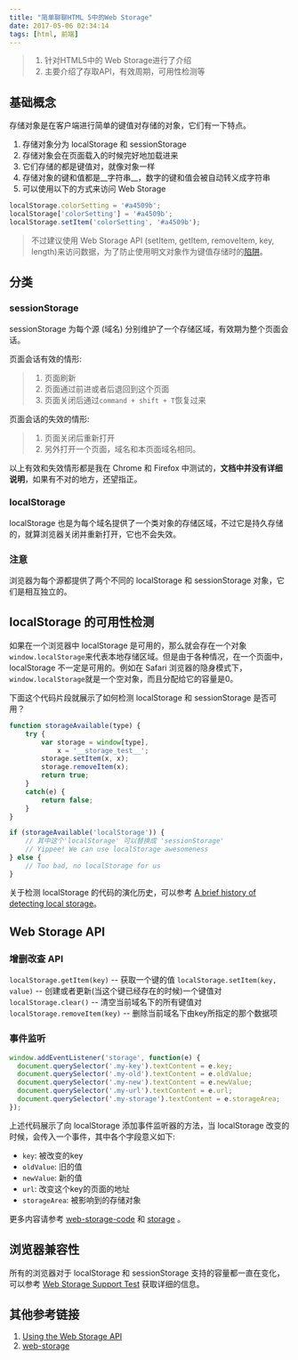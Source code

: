 ```yaml
---
title: "简单聊聊HTML 5中的Web Storage"
date: 2017-05-06 02:34:14
tags: [html, 前端]
---
```


> 1. 针对HTML5中的 Web Storage进行了介绍
> 2. 主要介绍了存取API，有效周期，可用性检测等


<!--more-->

## 基础概念

存储对象是在客户端进行简单的键值对存储的对象，它们有一下特点。

1. 存储对象分为 localStorage 和 sessionStorage
2. 存储对象会在页面载入的时候完好地加载进来
3. 它们存储的都是键值对，就像对象一样
4. 存储对象的键和值都是__字符串__，数字的键和值会被自动转义成字符串
5. 可以使用以下的方式来访问 Web Storage

```javascript
localStorage.colorSetting = '#a4509b';
localStorage['colorSetting'] = '#a4509b';
localStorage.setItem('colorSetting', '#a4509b');
```

> 不过建议使用 Web Storage API (setItem, getItem, removeItem, key, length)来访问数据，为了防止使用明文对象作为键值存储时的[陷阱](http://www.2ality.com/2012/01/objects-as-maps.html)。

## 分类

### sessionStorage

sessionStorage 为每个源 (域名) 分别维护了一个存储区域，有效期为整个页面会话。

页面会话有效的情形:

> 1. 页面刷新
> 2. 页面通过前进或者后退回到这个页面
> 3. 页面关闭后通过`command + shift + T`恢复过来

页面会话的失效的情形:

> 1. 页面关闭后重新打开
> 2. 另外打开一个页面，域名和本页面域名相同。

以上有效和失效情形都是我在 Chrome 和 Firefox 中测试的，__文档中并没有详细说明__，如果有不对的地方，还望指正。

### localStorage

 localStorage 也是为每个域名提供了一个类对象的存储区域，不过它是持久存储的，就算浏览器关闭并重新打开，它也不会失效。

### 注意

浏览器为每个源都提供了两个不同的 localStorage 和 sessionStorage 对象，它们是相互独立的。

## localStorage 的可用性检测

如果在一个浏览器中 localStorage 是可用的，那么就会存在一个对象`window.localStorage`来代表本地存储区域。但是由于各种情况，在一个页面中，localStorage 不一定是可用的。例如在 Safari 浏览器的隐身模式下，`window.localStorage`就是一个空对象，而且分配给它的容量是0。

下面这个代码片段就展示了如何检测 localStorage 和 sessionStorage 是否可用？

```javascript
function storageAvailable(type) {
	try {
		var storage = window[type],
			x = '__storage_test__';
		storage.setItem(x, x);
		storage.removeItem(x);
		return true;
	}
	catch(e) {
		return false;
	}
}

if (storageAvailable('localStorage')) {
	// 其中这个'localStorage' 可以替换成 'sessionStorage'
	// Yippee! We can use localStorage awesomeness
} else {
	// Too bad, no localStorage for us
}
```

关于检测 localStorage 的代码的演化历史，可以参考 [A brief history of detecting local storage](https://gist.github.com/paulirish/5558557)。

## Web Storage API

### 增删改查 API

`localStorage.getItem(key)` -- 获取一个键的值
`localStorage.setItem(key, value)` -- 创建或者更新(当这个键已经存在的时候)一个键值对
`localStorage.clear()` -- 清空当前域名下的所有键值对
`localStorage.removeItem(key)` -- 删除当前域名下由key所指定的那个数据项

### 事件监听

```javascript
window.addEventListener('storage', function(e) {
  document.querySelector('.my-key').textContent = e.key;
  document.querySelector('.my-old').textContent = e.oldValue;
  document.querySelector('.my-new').textContent = e.newValue;
  document.querySelector('.my-url').textContent = e.url;
  document.querySelector('.my-storage').textContent = e.storageArea;
});
```

上述代码展示了向 localStorage 添加事件监听器的方法，当 localStorage 改变的时候，会传入一个事件，其中各个字段意义如下:

+ `key`: 被改变的key
+ `oldValue`: 旧的值
+ `newValue`: 新的值
+ `url`: 改变这个key的页面的地址
+ `storageArea`: 被影响到的存储对象

更多内容请参考 [web-storage-code](https://github.com/mdn/dom-examples/tree/master/web-storage) 和 [storage](https://developer.mozilla.org/en-US/docs/Web/Events/storage) 。

## 浏览器兼容性

所有的浏览器对于 localStorage 和 sessionStorage 支持的容量都一直在变化，可以参考 [Web Storage Support Test](http://dev-test.nemikor.com/web-storage/support-test/) 获取详细的信息。

## 其他参考链接

1. [Using the Web Storage API](https://developer.mozilla.org/en-US/docs/Web/API/Web_Storage_API/Using_the_Web_Storage_API)
2. [web-storage](https://mdn.github.io/dom-examples/web-storage/)
